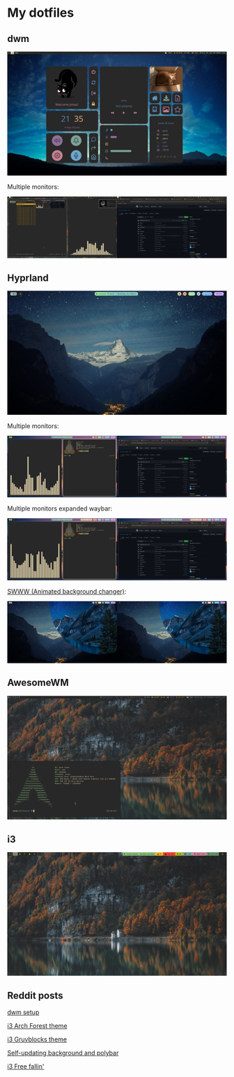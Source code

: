 # My dotfiles

## dwm

![dwm](./Screenshots/dwm.png?raw=true "dwm")

Multiple monitors:

![dwm_mul_mon](./Screenshots/dwm_mul_mon.png?raw=true "dwm_mul_mon")

## Hyprland

![Hyprland](./Screenshots/hyprland.png?raw=true "Hyprland")

Multiple monitors:

![Hyprland_mul_mon](./Screenshots/hyprland_mul_mon.png?raw=true "Hyprland_mul_mon")

Multiple monitors expanded waybar:

![Hyprland](./Screenshots/hyprland_mul_mon_expanded.png?raw=true "Hyprland")

[SWWW (Animated background changer)](https://github.com/Horus645/swww):

![Hyprland_swww](./Screenshots/hyprland_swww.png?raw=true "Hyprland_swww")

## AwesomeWM

![AwesomeWM](./Screenshots/awesome/awesomewm.png?raw=true "AwesomeWM")

## i3

![i3](./Screenshots/i3/i3_new_2.png?raw=true "i3")

## Reddit posts

[dwm setup](https://www.reddit.com/r/unixporn/comments/y9xe2m/dwm_my_dwm_setup/)

[i3 Arch Forest theme](https://www.reddit.com/r/unixporn/comments/y7cbfh/i3_arch_forest_theme/)

[i3 Gruvblocks theme](https://www.reddit.com/r/unixporn/comments/y6bwbr/i3_gruvblocks_gruvbox_colorblocks/)

[Self-updating background and polybar](https://www.reddit.com/r/unixporn/comments/wou4ov/i3_selfupdating_background_and_colorblocks_polybar/)

[i3 Free fallin'](https://www.reddit.com/r/unixporn/comments/wqiuri/i3_free_fallin/)
